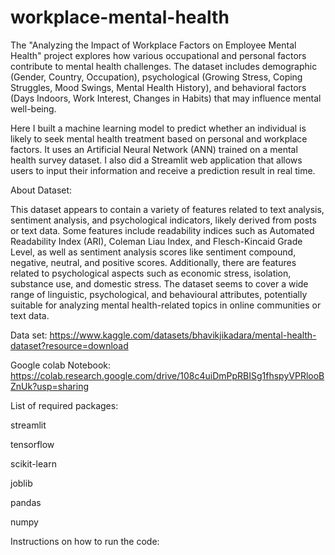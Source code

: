 # workplace-mental-health
The "Analyzing the Impact of Workplace Factors on Employee Mental Health" project explores how various occupational and personal factors contribute to mental health challenges. The dataset includes demographic (Gender, Country, Occupation), psychological (Growing Stress, Coping Struggles, Mood Swings, Mental Health History), and behavioral factors (Days Indoors, Work Interest, Changes in Habits) that may influence mental well-being. 

Here I built a machine learning model to predict whether an individual is likely to seek mental health treatment based on personal and workplace factors.
It uses an Artificial Neural Network (ANN) trained on a mental health survey dataset.
I also did a Streamlit web application that allows users to input their information and receive a prediction result in real time.

About Dataset:

This dataset appears to contain a variety of features related to text analysis, sentiment analysis, and psychological indicators, likely derived from posts or text data. Some features include readability indices such as Automated Readability Index (ARI), Coleman Liau Index, and Flesch-Kincaid Grade Level, as well as sentiment analysis scores like sentiment compound, negative, neutral, and positive scores. Additionally, there are features related to psychological aspects such as economic stress, isolation, substance use, and domestic stress. The dataset seems to cover a wide range of linguistic, psychological, and behavioural attributes, potentially suitable for analyzing mental health-related topics in online communities or text data.

Data set:
https://www.kaggle.com/datasets/bhavikjikadara/mental-health-dataset?resource=download

Google colab Notebook:
https://colab.research.google.com/drive/108c4uiDmPpRBISg1fhspyVPRlooBZnUk?usp=sharing

List of required packages:

streamlit

tensorflow

scikit-learn

joblib

pandas

numpy


Instructions on how to run the code:
